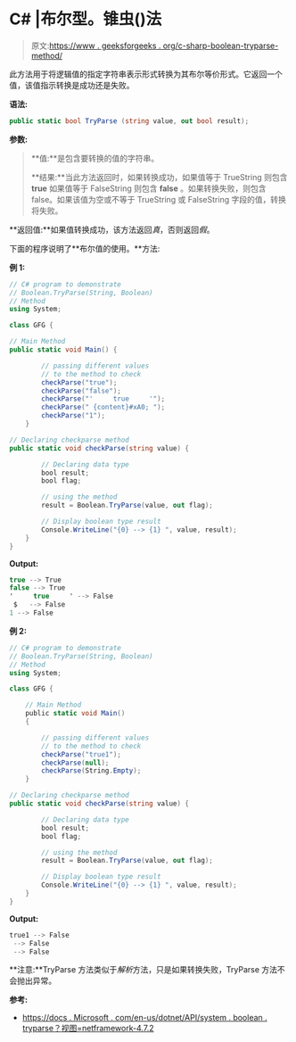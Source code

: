 # C# |布尔型。锥虫()法

> 原文:[https://www . geeksforgeeks . org/c-sharp-boolean-tryparse-method/](https://www.geeksforgeeks.org/c-sharp-boolean-tryparse-method/)

此方法用于将逻辑值的指定字符串表示形式转换为其布尔等价形式。它返回一个值，该值指示转换是成功还是失败。

**语法:**

```cs
public static bool TryParse (string value, out bool result);
```

**参数:**

> **值:**是包含要转换的值的字符串。
> 
> **结果:**当此方法返回时，如果转换成功，如果值等于 TrueString 则包含 **true** 如果值等于 FalseString 则包含 **false** 。如果转换失败，则包含 false。如果该值为空或不等于 TrueString 或 FalseString 字段的值，转换将失败。

**返回值:**如果值转换成功，该方法返回*真*，否则返回*假*。

下面的程序说明了**布尔值的使用。**方法:

**例 1:**

```cs
// C# program to demonstrate
// Boolean.TryParse(String, Boolean)
// Method
using System;

class GFG {

// Main Method
public static void Main() {

        // passing different values 
        // to the method to check
        checkParse("true");
        checkParse("false");
        checkParse("'     true     '");
        checkParse(" {content}#xA0; ");
        checkParse("1");
    }

// Declaring checkparse method
public static void checkParse(string value) {

        // Declaring data type
        bool result;
        bool flag;

        // using the method
        result = Boolean.TryParse(value, out flag);

        // Display boolean type result
        Console.WriteLine("{0} --> {1} ", value, result);
    }
}
```

**Output:**

```cs
true --> True 
false --> True 
'     true     ' --> False 
 $   --> False 
1 --> False

```

**例 2:**

```cs
// C# program to demonstrate
// Boolean.TryParse(String, Boolean)
// Method
using System;

class GFG {

    // Main Method
    public static void Main()
    {

        // passing different values 
        // to the method to check
        checkParse("true1");
        checkParse(null);
        checkParse(String.Empty);
    }

// Declaring checkparse method
public static void checkParse(string value) {

        // Declaring data type
        bool result;
        bool flag;

        // using the method
        result = Boolean.TryParse(value, out flag);

        // Display boolean type result
        Console.WriteLine("{0} --> {1} ", value, result);
    }
}
```

**Output:**

```cs
true1 --> False 
 --> False 
 --> False

```

**注意:**TryParse 方法类似于*解析*方法，只是如果转换失败，TryParse 方法不会抛出异常。

**参考:**

*   [https://docs . Microsoft . com/en-us/dotnet/API/system . boolean . tryparse？视图=netframework-4.7.2](https://docs.microsoft.com/en-us/dotnet/api/system.boolean.tryparse?view=netframework-4.7.2)
